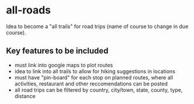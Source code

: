 # all-roads
Idea to become a "all trails" for road trips (name of course to change in due course).

## Key features to be included
- must link into google maps to plot routes
- idea to link into all trails to allow for hiking suggestions in locations
- must have "pin-board" for each stop on planned routes, where all activities, restaurant and other reccomendations can be posted
- all road trips can be filtered by country, city/town, state, county, type, distance
